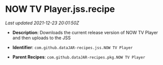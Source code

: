 # NOW TV Player.jss.recipe

_Last updated 2021-12-23 20:01:50Z_

- **Description**: Downloads the current release version of NOW TV Player and then uploads to the JSS

- **Identifier**: `com.github.dataJAR-recipes.jss.NOW TV Player`

- **Parent Recipes**: `com.github.dataJAR-recipes.pkg.NOW TV Player`
